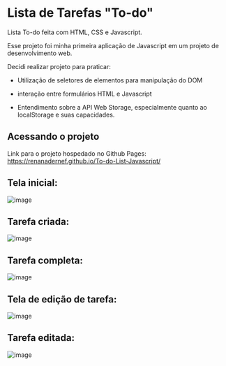 # Lista de Tarefas "To-do"

Lista To-do feita com HTML, CSS e Javascript.

Esse projeto foi minha primeira aplicação de Javascript em um projeto de desenvolvimento web. 

Decidi realizar projeto para praticar:

* Utilização de seletores de elementos para manipulação do DOM

* interação entre formulários HTML e Javascript

* Entendimento sobre a API Web Storage, especialmente quanto ao localStorage e suas capacidades.

## Acessando o projeto

Link para o projeto hospedado no Github Pages: https://renanadernef.github.io/To-do-List-Javascript/

## Tela inicial:

![image](https://github.com/RenanAderneF/To-do-List-Javascript/assets/108879679/d6252b04-9aa0-48c8-89fe-2d289c92d210)

## Tarefa criada:

![image](https://github.com/RenanAderneF/To-do-List-Javascript/assets/108879679/c8f96bc1-a82f-48a1-8c2e-0c4d45b815d2)

## Tarefa completa:

![image](https://github.com/RenanAderneF/To-do-List-Javascript/assets/108879679/f803816b-0e57-4039-b78b-11fee93be72e)

## Tela de edição de tarefa:

![image](https://github.com/RenanAderneF/To-do-List-Javascript/assets/108879679/62fffc09-0e03-4be0-8c7b-b0c30f2053db)

## Tarefa editada:

![image](https://github.com/RenanAderneF/To-do-List-Javascript/assets/108879679/92f78a45-ea9b-4e46-b00d-1afcce04dbe7)


